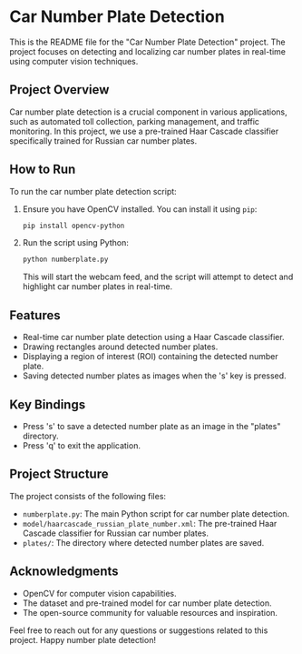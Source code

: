 # Car Number Plate Detection

This is the README file for the "Car Number Plate Detection" project. The project focuses on detecting and localizing car number plates in real-time using computer vision techniques.

## Project Overview

Car number plate detection is a crucial component in various applications, such as automated toll collection, parking management, and traffic monitoring. In this project, we use a pre-trained Haar Cascade classifier specifically trained for Russian car number plates.

## How to Run

To run the car number plate detection script:

1. Ensure you have OpenCV installed. You can install it using `pip`:

   ```bash
   pip install opencv-python
   ```

2. Run the script using Python:

   ```bash
   python numberplate.py
   ```

   This will start the webcam feed, and the script will attempt to detect and highlight car number plates in real-time.

## Features

- Real-time car number plate detection using a Haar Cascade classifier.
- Drawing rectangles around detected number plates.
- Displaying a region of interest (ROI) containing the detected number plate.
- Saving detected number plates as images when the 's' key is pressed.

## Key Bindings

- Press 's' to save a detected number plate as an image in the "plates" directory.
- Press 'q' to exit the application.

## Project Structure

The project consists of the following files:

- `numberplate.py`: The main Python script for car number plate detection.
- `model/haarcascade_russian_plate_number.xml`: The pre-trained Haar Cascade classifier for Russian car number plates.
- `plates/`: The directory where detected number plates are saved.


## Acknowledgments

- OpenCV for computer vision capabilities.
- The dataset and pre-trained model for car number plate detection.
- The open-source community for valuable resources and inspiration.

Feel free to reach out for any questions or suggestions related to this project. Happy number plate detection!
